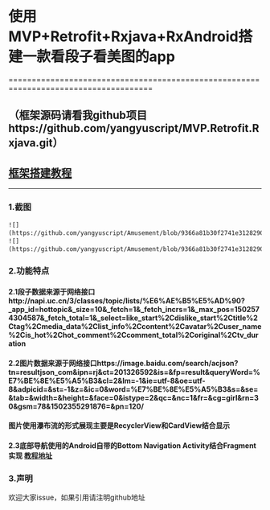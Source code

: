#   使用MVP+Retrofit+Rxjava+RxAndroid搭建一款看段子看美图的app
=====================================================================================
## （框架源码请看我github项目https://github.com/yangyuscript/MVP.Retrofit.Rxjava.git）
##  [框架搭建教程](http://blog.csdn.net/yangyuscript/article/details/76878538)
---------
### 1.截图
    ![](https://github.com/yangyuscript/Amusement/blob/9366a81b30f2741e312829035c4f9ef1f264319d/app/screenshot/1.jpg)
    ![](https://github.com/yangyuscript/Amusement/blob/9366a81b30f2741e312829035c4f9ef1f264319d/app/screenshot/2.jpg)

### 2.功能特点
####    2.1段子数据来源于网络接口http://napi.uc.cn/3/classes/topic/lists/%E6%AE%B5%E5%AD%90?_app_id=hottopic&_size=10&_fetch=1&_fetch_incrs=1&_max_pos=1502574304587&_fetch_total=1&_select=like_start%2Cdislike_start%2Ctitle%2Ctag%2Cmedia_data%2Clist_info%2Ccontent%2Cavatar%2Cuser_name%2Cis_hot%2Chot_comment%2Ccomment_total%2Coriginal%2Ctv_duration
####    2.2图片数据来源于网络接口https://image.baidu.com/search/acjson?tn=resultjson_com&ipn=rj&ct=201326592&is=&fp=result&queryWord=%E7%BE%8E%E5%A5%B3&cl=2&lm=-1&ie=utf-8&oe=utf-8&adpicid=&st=-1&z=&ic=0&word=%E7%BE%8E%E5%A5%B3&s=&se=&tab=&width=&height=&face=0&istype=2&qc=&nc=1&fr=&cg=girl&rn=30&gsm=78&1502355291876=&pn=120/<br>
####    图片使用瀑布流的形式展现主要是RecyclerView和CardView结合显示
####    2.3底部导航使用的Android自带的Bottom Navigation Activity结合Fragment实现 [教程地址](http://blog.csdn.net/yangyuscript/article/details/76606116)

### 3.声明
欢迎大家issue，如果引用请注明github地址